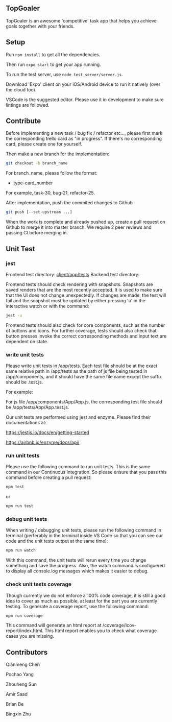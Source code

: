 ## TopGoaler

TopGoaler is an awesome 'competitive' task app that helps you achieve goals together with your friends. 


## Setup

Run `npm install` to get all the dependencies. 

Then run `expo start` to get your app running. 

To run the test server, use `node test_server/server.js`.

Download 'Expo' client on your iOS/Android device to run it natively (over the cloud too). 

VSCode is the suggested editor. Please use it in development to make sure lintings are followed.



## Contribute

Before implementing a new task / bug fix / refactor etc..., please first mark the corresponding trello card as "in progress". If there's no corresponding card, please create one for yourself.

Then make a new branch for the implementation:

```bash
git checkout -b branch_name
```

For branch_name, please follow the format:

- type-card_number

For example, task-30, bug-21, refactor-25. 



After implementation, push the commited changes to Github

```bash
git push [--set-upstream ...]
```



When the work is complete and already pushed up, create a pull request on Github to merge it into master branch. We require 2 peer reviews and passing CI before merging in.



## Unit Test

### jest

Frontend test directory: [client/app/tests](client/app/tests)
Backend test directory: 

Frontend tests should check rendering with snapshots. Snapshots are saved renders that are the most recently accepted. It is used to make sure that the UI does not change unexpectedly. If changes are made, the test will fail and the snapshot must be updated by either pressing 'u' in the interactive watch or with the command:

```bash
jest -u
```

Frontend tests should also check for core components, such as the number of buttons and icons. For further coverage, tests should also check that button presses invoke the correct corresponding methods and input text are dependent on state.


### write unit tests

Please write unit tests in /app/tests. Each test file should be at the exact same relative path in /app/tests as the path of js file being tested in /app/components, and it should have the same file name except the suffix should be .test.js.

For example:

For js file /app/components/App/App.js, the corresponding test file should be /app/tests/App/App.test.js.

Our unit tests are performed using jest and enzyme. Please find their documentations at:

https://jestjs.io/docs/en/getting-started

https://airbnb.io/enzyme/docs/api/



### run unit tests

Please use the following command to run unit tests. This is the same command in our Continuous Integration. So please ensure that you pass this command before creating a pull request:

```bash
npm test
```

or

```bash
npm run test
```



### debug unit tests

When writing / debugging unit tests, please run the following command in terminal (perferably in the terminal inside VS Code so that you can see our code and the unit tests output at the same time):

```bash
npm run watch
```

With this command, the unit tests will rerun every time you change something and save the progress. Also, the watch command is configuered to display all console.log messages which makes it easier to debug.



### check unit tests coverage

Though currently we do not enforce a 100% code coverage, it is still a good idea to cover as much as possible, at least for the part you are currently testing. To generate a coverage report, use the following command:

```bash
npm run coverage
```

This command will generate an html report at /coverage/Icov-report/index.html. This html report enables you to check what coverage cases you are missing.

## Contributors

Qianmeng Chen

Pochao Yang

Zhouheng Sun

Amir Saad

Brian Be

Bingxin Zhu